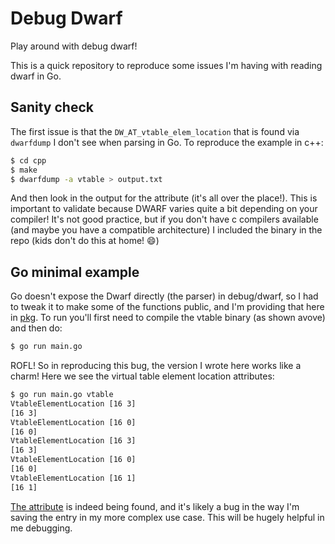 # Debug Dwarf

Play around with debug dwarf!

This is a quick repository to reproduce some issues I'm having with reading 
dwarf in Go. 

## Sanity check

The first issue is that the `DW_AT_vtable_elem_location` that is found via
`dwarfdump` I don't see when parsing in Go. To reproduce the example in c++:

```bash
$ cd cpp
$ make
$ dwarfdump -a vtable > output.txt
```

And then look in the output for the attribute (it's all over the place!).
This is important to validate because DWARF varies quite a bit depending on your compiler!
It's not good practice, but if you don't have c compilers available (and maybe you
have a compatible architecture) I included the binary in the repo (kids don't do this
at home! 😄️)

## Go minimal example

Go doesn't expose the Dwarf directly (the parser) in debug/dwarf, so I had to
tweak it to make some of the functions public, and I'm providing that here in
[pkg](pkg). To run you'll first need to compile the vtable binary (as shown avove)
and then do:

```bash
$ go run main.go 
```

ROFL! So in reproducing this bug, the version I wrote here works like a charm!
Here we see the virtual table element location attributes:

```bash
$ go run main.go vtable 
VtableElementLocation [16 3]
[16 3]
VtableElementLocation [16 0]
[16 0]
VtableElementLocation [16 3]
[16 3]
VtableElementLocation [16 0]
[16 0]
VtableElementLocation [16 1]
[16 1]
```

[The attribute](https://cs.opensource.google/go/go/+/master:src/debug/dwarf/const.go;l=73;bpv=1;bpt=1) is 
indeed being found, and it's likely a bug in the way I'm saving the entry in my more complex use case.
This will be hugely helpful in me debugging.
